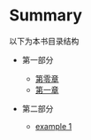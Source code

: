 # Summary

以下为本书目录结构

* 第一部分
    * [第零章](Chapte-0-Introduction.md)
    * [第一章](section1/example2.md)
    
* 第二部分
    * [example 1](section2/example1.md)

